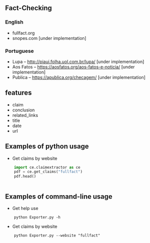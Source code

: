 ## Fact-Checking
### English
- fullfact.org 
- snopes.com [under implementation]
### Portuguese
- Lupa – http://piaui.folha.uol.com.br/lupa/ [under implementation]
- Aos Fatos – https://aosfatos.org/aos-fatos-e-noticia/ [under implementation]
- Publica – https://apublica.org/checagem/ [under implementation]




## features

- claim
- conclusion
- related_links
- title
- date
- url

## Examples of python usage
- Get claims by website
``` python
	import ce.claimextractor as ce
  	pdf = ce.get_claims("fullfact")
	pdf.head()
  
```    

## Examples of command-line usage
- Get help use
```
    python Exporter.py -h
``` 
- Get claims by website
```
    python Exporter.py --website "fullfact"
